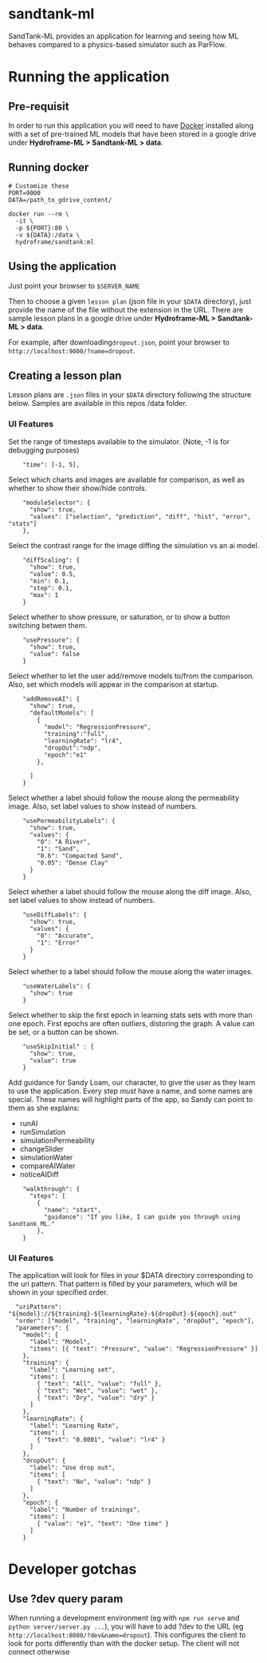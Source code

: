 # sandtank-ml

SandTank-ML provides an application for learning and seeing how ML behaves compared to a physics-based simulator such as ParFlow.

# Running the application

## Pre-requisit

In order to run this application you will need to have [Docker](https://docs.docker.com/get-docker/) installed along with a set of pre-trained ML models that have been stored in a google drive under __Hydroframe-ML > Sandtank-ML > data__.

## Running docker

```
# Customize these
PORT=9000
DATA=/path_to_gdrive_content/

docker run --rm \
  -it \
  -p ${PORT}:80 \
  -v ${DATA}:/data \
  hydroframe/sandtank:ml
```

## Using the application

Just point your browser to `$SERVER_NAME`

Then to choose a given `lesson plan` (json file in your `$DATA` directory), just provide the name of the file without the extension in the URL. There are sample lesson plans in a google drive under __Hydroframe-ML > Sandtank-ML > data__.

For example, after downloading`dropout.json`, point your browser to `http://localhost:9000/?name=dropout`.

## Creating a lesson plan

Lesson plans are `.json` files in your `$DATA` directory following the structure below. Samples are available in this repos /data folder.

### UI Features
Set the range of timesteps available to the simulator. (Note, -1 is for debugging purposes)
```
    "time": [-1, 5],
```
Select which charts and images are available for comparison, as well as whether to show their show/hide controls. 
```
    "moduleSelector": {
      "show": true,
      "values": ["selection", "prediction", "diff", "hist", "error", "stats"]
    },
```
Select the contrast range for the image diffing the simulation vs an ai model.
```
    "diffScaling": {
      "show": true,
      "value": 0.5,
      "min": 0.1,
      "step": 0.1,
      "max": 1
    }
```
Select whether to show pressure, or saturation, or to show a button switching betwen them.
```
    "usePressure": {
      "show": true,
      "value": false 
    }

```
Select whether to let the user add/remove models to/from the comparison. Also, set which models will appear in the comparison at startup.
```
    "addRemoveAI": {
      "show": true,
      "defaultModels": [
        { 
          "model": "RegressionPressure",
          "training":"full",
          "learningRate": "lr4",
          "dropOut":"ndp",
          "epoch":"e1"
        },

      ]
    }
```
Select whether a label should follow the mouse along the permeability image. Also, set label values to show instead of numbers. 
```
    "usePermeabilityLabels": {
      "show": true,
      "values": {
        "0": "A River",
        "1": "Sand",
        "0.6": "Compacted Sand",
        "0.05": "Dense Clay"
      }
    }
```
Select whether a label should follow the mouse along the diff image. Also, set label values to show instead of numbers. 
```
    "useDiffLabels": {
      "show": true,
      "values": {
        "0": "Accurate",
        "1": "Error"
      }
    }
```
Select whether to a label should follow the mouse along the water images.
```
    "useWaterLabels": {
      "show": true
    }

```
Select whether to skip the first epoch in learning stats sets with more than one epoch. First epochs are often outliers, distoring the graph. A value can be set, or a button can be shown.
```
    "useSkipInitial" : {
      "show": true,
      "value": true
    }
```
Add guidance for Sandy Loam, our character, to give the user as they learn to use the application. Every step _must_ have a name, and some names are special. These names will highlight parts of the app, so Sandy can point to them as she explains:
- runAI 
- runSimulation
- simulationPermeability
- changeSlider
- simulationWater
- compareAIWater 
- noticeAIDiff
```
    "walkthrough": {
      "steps": [
        {
          "name": "start",
          "guidance": "If you like, I can guide you through using Sandtank ML."
        },
    }
```

### UI Features
The application will look for files in your $DATA directory corresponding to the uri pattern. That pattern is filled by your parameters, which will be shown in your specified order. 
```
  "uriPattern": "${model}://${training}-${learningRate}-${dropOut}-${epoch}.out"
  "order": ["model", "training", "learningRate", "dropOut", "epoch"],
  "parameters": {
    "model": {
      "label": "Model",
      "items": [{ "text": "Pressure", "value": "RegressionPressure" }]
    },
    "training": {
      "label": "Learning set",
      "items": [
        { "text": "All", "value": "full" },
        { "text": "Wet", "value": "wet" },
        { "text": "Dry", "value": "dry" }
      ]
    },
    "learningRate": {
      "label": "Learning Rate",
      "items": [
        { "text": "0.0001", "value": "lr4" }
      ]
    },
    "dropOut": {
      "label": "Use drop out",
      "items": [
        { "text": "No", "value": "ndp" }
      ]
    },
    "epoch": {
      "label": "Number of trainings",
      "items": [
        { "value": "e1", "text": "One time" }
      ]
    }
```

# Developer gotchas
## Use ?dev query param
When running a development environment (eg with `npm run serve` and `python server/server.py ...`), you will have to add ?dev to the URL (eg `http://localhost:8080/?dev&name=dropout`). This configures the client to look for ports differently than with the docker setup. The client will not connect otherwise

